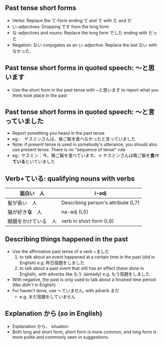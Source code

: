 ## Past tense short forms
- Verbs: Replace the て-form ending て and で with た and だ
- い-adjectives: Dropping です from the long form
- な-adjectives and nouns: Replace the long form でした ending with だった
- Negation: ない conjugates as an い-adjective. Replace the last ない with なかった.

## Past tense short forms in quoted speech: 〜と思います
- Use the short form in the past tense with ~と思います to report what you think took place in the past

## Past tense short forms in quoted speech: 〜と言っていました
- Report something you heard in the past tense
- eg.:　ヤスミンさんは、昼ご飯を食べなかったと言っていました
- Note: if present tense is used in somebody's utterance, you should also use present tense. There is no "sequence of tense" rule
- eg.: ヤスミン：今、晩ご飯を食べています。→ ヤスミンさんは晩ご飯を**食べている**といていました
## Verb+ている: qualifying nouns with verbs
| 面白い　人 | i-adj |
| ---- | ---- |
| 髪が長い　人 | Describing person's attribute (L7) |
| 猫が好き**な**　人 | na-adj (L5) |
| 眼鏡をかけている　人 | verb in short form (L9) |

## Describing things happened in the past
- Use the affirmative past tense of a verb ~ました 
	1. to talk about an event happened at a certain time in the past (*did* in English)
		e.g. 昨日宿題をしました
	2. to talk about a past event that still has an effect (*have done* in English), with adverbs like もう (already)
		e.g. もう宿題をしました
- With negative, the past is only used to talk about a finished time period (like *didn't* in English)
- For haven't done, use 〜ていません, with adverb まだ
	- e.g. まだ宿題をしていません

## Explanation から (*so* in English)
- Explanation から、 situation
- Both long and short form, short form is more common, and long form is more polite and commonly seen in suggestions.